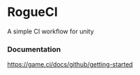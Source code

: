 # RogueCI
A simple CI workflow for unity

### Documentation

https://game.ci/docs/github/getting-started
